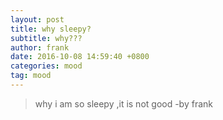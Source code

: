 ```yaml
---
layout: post
title: why sleepy?
subtitle: why???
author: frank
date: 2016-10-08 14:59:40 +0800
categories: mood
tag: mood
---
```


>why i am so sleepy ,it is not good -by frank
